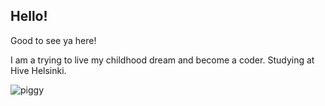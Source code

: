 ## Hello!

Good to see ya here!

I am a trying to live my childhood dream and become a coder. Studying at Hive Helsinki. 


![piggy](https://github.com/inkaonkala/inkaonkala/assets/70053619/b0f48cea-66d7-4760-a97c-7e107bc976b6)

<!--
**inkaonkala/inkaonkala** is a ✨ _special_ ✨ repository because its `README.md` (this file) appears on your GitHub profile.

Here are some ideas to get you started:

- 🔭 I’m currently working on ...
- 🌱 I’m currently learning ...
- 👯 I’m looking to collaborate on ...
- 🤔 I’m looking for help with ...
- 💬 Ask me about ...
- 📫 How to reach me: ...
- 😄 Pronouns: ...
- ⚡ Fun fact: ...
-->
